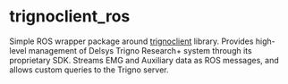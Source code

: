 # trignoclient_ros

Simple ROS wrapper package around <a href="https://github.com/BiRDLab-UMinho/trignoclient">trignoclient</a> library. 
Provides high-level management of Delsys Trigno Research+ system through its proprietary SDK. Streams EMG and Auxiliary data as ROS messages, and allows custom queries to the Trigno server.